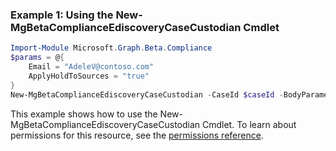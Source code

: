 ### Example 1: Using the New-MgBetaComplianceEdiscoveryCaseCustodian Cmdlet
```powershell
Import-Module Microsoft.Graph.Beta.Compliance
$params = @{
	Email = "AdeleV@contoso.com"
	ApplyHoldToSources = "true"
}
New-MgBetaComplianceEdiscoveryCaseCustodian -CaseId $caseId -BodyParameter $params
```
This example shows how to use the New-MgBetaComplianceEdiscoveryCaseCustodian Cmdlet.
To learn about permissions for this resource, see the [permissions reference](/graph/permissions-reference).
